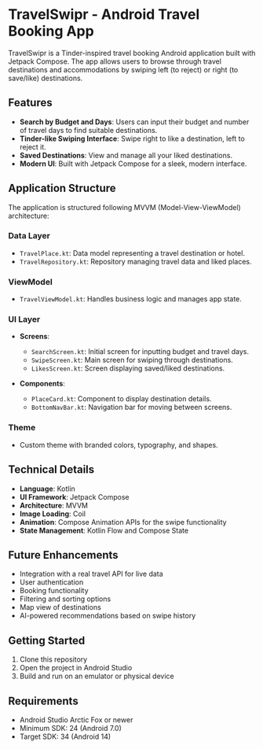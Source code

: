 # TravelSwipr - Android Travel Booking App

TravelSwipr is a Tinder-inspired travel booking Android application built with Jetpack Compose. The app allows users to browse through travel destinations and accommodations by swiping left (to reject) or right (to save/like) destinations.

## Features

- **Search by Budget and Days**: Users can input their budget and number of travel days to find suitable destinations.
- **Tinder-like Swiping Interface**: Swipe right to like a destination, left to reject it.
- **Saved Destinations**: View and manage all your liked destinations.
- **Modern UI**: Built with Jetpack Compose for a sleek, modern interface.

## Application Structure

The application is structured following MVVM (Model-View-ViewModel) architecture:

### Data Layer
- `TravelPlace.kt`: Data model representing a travel destination or hotel.
- `TravelRepository.kt`: Repository managing travel data and liked places.

### ViewModel
- `TravelViewModel.kt`: Handles business logic and manages app state.

### UI Layer
- **Screens**:
  - `SearchScreen.kt`: Initial screen for inputting budget and travel days.
  - `SwipeScreen.kt`: Main screen for swiping through destinations.
  - `LikesScreen.kt`: Screen displaying saved/liked destinations.
  
- **Components**:
  - `PlaceCard.kt`: Component to display destination details.
  - `BottomNavBar.kt`: Navigation bar for moving between screens.

### Theme
- Custom theme with branded colors, typography, and shapes.

## Technical Details

- **Language**: Kotlin
- **UI Framework**: Jetpack Compose
- **Architecture**: MVVM
- **Image Loading**: Coil
- **Animation**: Compose Animation APIs for the swipe functionality
- **State Management**: Kotlin Flow and Compose State

## Future Enhancements

- Integration with a real travel API for live data
- User authentication
- Booking functionality
- Filtering and sorting options
- Map view of destinations
- AI-powered recommendations based on swipe history

## Getting Started

1. Clone this repository
2. Open the project in Android Studio
3. Build and run on an emulator or physical device

## Requirements

- Android Studio Arctic Fox or newer
- Minimum SDK: 24 (Android 7.0)
- Target SDK: 34 (Android 14)
